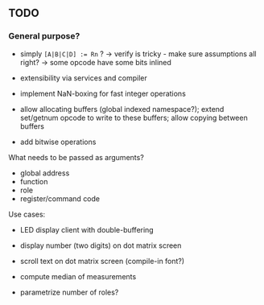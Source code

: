 ## TODO

### General purpose?

* simply `[A|B|C|D] := Rn` ?
  -> verify is tricky - make sure assumptions all right?
  -> some opcode have some bits inlined

* extensibility via services and compiler
* implement NaN-boxing for fast integer operations
* allow allocating buffers (global indexed namespace?); extend set/getnum opcode to write to these buffers; allow copying between buffers
* add bitwise operations

What needs to be passed as arguments?
* global address
* function
* role
* register/command code

Use cases:
* LED display client with double-buffering
* display number (two digits) on dot matrix screen
* scroll text on dot matrix screen (compile-in font?)
* compute median of measurements

* parametrize number of roles?

